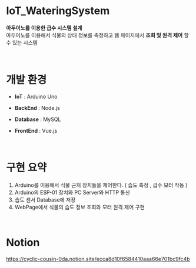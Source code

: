 # IoT_WateringSystem
**아두이노를 이용한 급수 시스템 설계** </br>
아두이노를 이용해서 식물의 상태 정보를 측정하고 웹 페이지에서 **조회 및 원격 제어** 할 수 있는 시스템

</br>

# 개발 환경

- **IoT** : Arduino Uno  </br>

- **BackEnd** : Node.js  </br>

- **Database** : MySQL  </br>

- **FrontEnd** : Vue.js  </br>

</br>

# 구현 요약
1. Arduino를 이용해서 식물 근처 장치들을 제어한다. ( 습도 측정 , 급수 모터 작동 )
2. Arduino의 ESP-01 장치와 PC Server와 HTTP 통신 
3. 습도 센서 Database에 저장
4. WebPage에서 식물의 습도 정보 조회와 모터 원격 제어 구현

</br>

# Notion
https://cyclic-cousin-0da.notion.site/ecca8d10f6584410aaa66e701bc9fc4b

